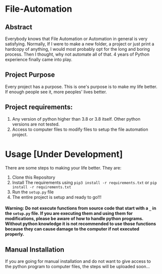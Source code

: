 # File-Automation

## Abstract 
Everybody knows that File Automation or Automation in general is very satisfying. Normally, If I were to make a new folder, a project or just print a hardcopy of anything,
I would most probably opt for the long and boring process. Then I thought, why not automate all of that. 4 years of Python experience finally came into play.

## Project Purpose

Every project has a purpose. This is one's purpose is to make my life better. If enough people see it, more peoples' lives better.

## Project requirements:
1. Any version of python higher than 3.8 or 3.8 itself. Other python versions are not tested.
2. Access to computer files to modify files to setup the file automation project.

# Usage [Under Development]

There are some steps to making your life better. They are:
1. Clone this Repository
2. Install The requirements using `pip3 install -r requirements.txt` or `pip install -r requirements.txt`
3. Run the `setup.py` file
4. The entire project is setup and ready to go!!!

#### Warning: Do not execute functions from source code that start with a `_` in the `setup.py` file. If you are executing them and using them for modifications, please be aware of how to handle python programs. Without python knowledge it is not recommended to use those functions because they can cause damage to the computer if not executed properly.

## Manual Installation
If you are going for manual installation and do not want to give access to the python program to computer files, the steps will be uploaded soon...
